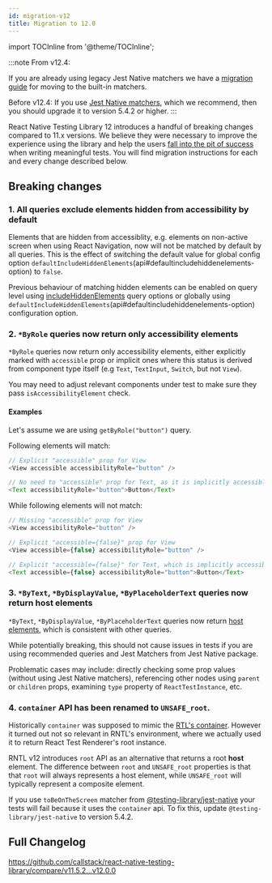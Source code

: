 ```yaml
---
id: migration-v12
title: Migration to 12.0
---
```


import TOCInline from '@theme/TOCInline';

:::note
From v12.4:

If you are already using legacy Jest Native matchers we have a [migration guide](migration-jest-native) for moving to the built-in matchers.

Before v12.4:
If you use [Jest Native matchers](https://github.com/testing-library/jest-native), which we recommend, then you should upgrade it to version 5.4.2 or higher.
:::

React Native Testing Library 12 introduces a handful of breaking changes compared to 11.x versions. We believe they were necessary to improve the experience using the library and help the users [fall into the pit of success](https://blog.codinghorror.com/falling-into-the-pit-of-success/) when writing meaningful tests. You will find migration instructions for each and every change described below.

<TOCInline toc={toc} />

## Breaking changes

### 1. All queries exclude elements hidden from accessibility by default

Elements that are hidden from accessiblity, e.g. elements on non-active screen when using React Navigation, now will not be matched by default by all queries. This is the effect of switching the default value for global config option `defaultIncludeHiddenElements`(api#defaultincludehiddenelements-option) to `false`.

Previous behaviour of matching hidden elements can be enabled on query level using [includeHiddenElements](queries#includehiddenelements-option) query options or globally using `defaultIncludeHiddenElements`(api#defaultincludehiddenelements-option) configuration option.

### 2. `*ByRole` queries now return only accessibility elements

`*ByRole` queries now return only accessibility elements, either explicitly marked with `accessible` prop or implicit ones where this status is derived from component type itself (e.g `Text`, `TextInput`, `Switch`, but not `View`).

You may need to adjust relevant components under test to make sure they pass `isAccessibilityElement` check.

#### Examples

Let's assume we are using `getByRole("button")` query.

Following elements will match:

```ts
// Explicit "accessible" prop for View
<View accessible accessibilityRole="button" />

// No need to "accessible" prop for Text, as it is implicitly accessible element.
<Text accessibilityRole="button">Button</Text>
```

While following elements will not match:

```ts
// Missing "accessible" prop for View
<View accessibilityRole="button" />

// Explicit "accessible={false}" prop for View
<View accessible={false} accessibilityRole="button" />

// Explicit "accessible={false}" for Text, which is implicitly accessible element
<Text accessible={false} accessibilityRole="button">Button</Text>
```

### 3. `*ByText`, `*ByDisplayValue`, `*ByPlaceholderText` queries now return host elements

`*ByText`, `*ByDisplayValue`, `*ByPlaceholderText` queries now return [host elements](testing-env#host-and-composite-components), which is consistent with other queries.

While potentially breaking, this should not cause issues in tests if you are using recommended queries and Jest Matchers from Jest Native package.

Problematic cases may include: directly checking some prop values (without using Jest Native matchers), referencing other nodes using `parent` or `children` props, examining `type` property of `ReactTestInstance`, etc.

### 4. `container` API has been renamed to `UNSAFE_root`.

Historically `container` was supposed to mimic the [RTL's container](https://testing-library.com/docs/react-testing-library/screen#container). However it turned out not so relevant in RNTL's environment, where we actually used it to return React Test Renderer's root instance.

RNTL v12 introduces `root` API as an alternative that returns a root **host** element. The difference between `root` and `UNSAFE_root` properties is that that `root` will always represents a host element, while `UNSAFE_root` will typically represent a composite element.

If you use `toBeOnTheScreen` matcher from [@testing-library/jest-native](https://github.com/testing-library/jest-native) your tests will fail because it uses the `container` api. To fix this, update `@testing-library/jest-native` to version 5.4.2.

## Full Changelog

https://github.com/callstack/react-native-testing-library/compare/v11.5.2...v12.0.0
